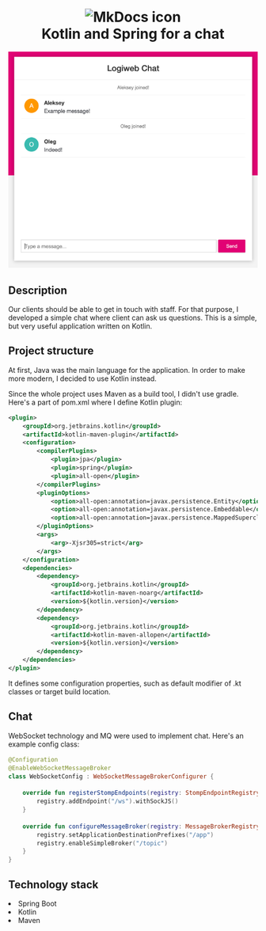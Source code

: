 <h1 align="center">
<br><img src="https://download.logo.wine/logo/Kotlin_(programming_language)/Kotlin_(programming_language)-Logo.wine.png" alt="MkDocs icon" width="170">
<br>Kotlin and Spring for a chat
</h1>

![img_2.png](img_2.png)

## Description
Our clients should be able to get in touch with staff. For that purpose, 
I developed a simple chat where client can ask us questions. This is a simple, but very useful application written on Kotlin.
<!-- https://shields.io/ -->

## Project structure
At first, Java was the main language for the application. 
In order to make more modern, I decided to use Kotlin instead.

Since the whole project uses Maven as a build tool, I didn't use gradle.
Here's a part of pom.xml where I define Kotlin plugin:

```xml
<plugin>
    <groupId>org.jetbrains.kotlin</groupId>
    <artifactId>kotlin-maven-plugin</artifactId>
    <configuration>
        <compilerPlugins>
            <plugin>jpa</plugin>
            <plugin>spring</plugin>
            <plugin>all-open</plugin>
        </compilerPlugins>
        <pluginOptions>
            <option>all-open:annotation=javax.persistence.Entity</option>
            <option>all-open:annotation=javax.persistence.Embeddable</option>
            <option>all-open:annotation=javax.persistence.MappedSuperclass</option>
        </pluginOptions>
        <args>
            <arg>-Xjsr305=strict</arg>
        </args>
    </configuration>
    <dependencies>
        <dependency>
            <groupId>org.jetbrains.kotlin</groupId>
            <artifactId>kotlin-maven-noarg</artifactId>
            <version>${kotlin.version}</version>
        </dependency>
        <dependency>
            <groupId>org.jetbrains.kotlin</groupId>
            <artifactId>kotlin-maven-allopen</artifactId>
            <version>${kotlin.version}</version>
        </dependency>
    </dependencies>
</plugin>            
```
It defines some configuration properties, such as default modifier of .kt classes or target build location.

## Chat
WebSocket technology and MQ were used to implement chat.
Here's an example config class:

```kotlin
@Configuration
@EnableWebSocketMessageBroker
class WebSocketConfig : WebSocketMessageBrokerConfigurer {

    override fun registerStompEndpoints(registry: StompEndpointRegistry) {
        registry.addEndpoint("/ws").withSockJS()
    }

    override fun configureMessageBroker(registry: MessageBrokerRegistry) {
        registry.setApplicationDestinationPrefixes("/app")
        registry.enableSimpleBroker("/topic")
    }
}
```

## Technology stack
<dl>
<li>Spring Boot</li>
<li>Kotlin</li>
<li>Maven</li>
</dl>